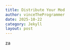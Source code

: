 ```yaml
---
title: Distribute Your Mod
author: vinceTheProgrammer
date: 2025-10-22
category: Jekyll
layout: post
---
```


za